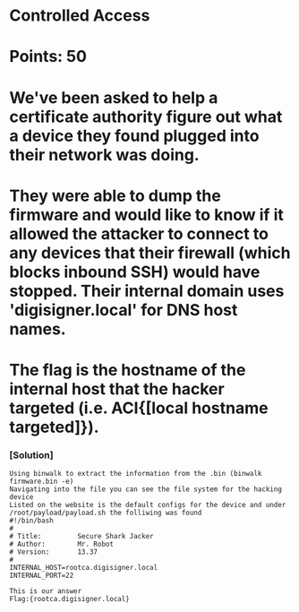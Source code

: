 # Controlled Access
# Points: 50
# We've been asked to help a certificate authority figure out what a device they found plugged into their network was doing. 
# They were able to dump the firmware and would like to know if it allowed the attacker to connect to any devices that their firewall (which blocks inbound SSH) would have stopped. Their internal domain uses 'digisigner.local' for DNS host names. 
# The flag is the hostname of the internal host that the hacker targeted (i.e. ACI{[local hostname targeted]}).

### [Solution]
    Using binwalk to extract the information from the .bin (binwalk firmware.bin -e)
    Navigating into the file you can see the file system for the hacking device
    Listed on the website is the default configs for the device and under /root/payload/payload.sh the folliwing was found
    #!/bin/bash
    #
    # Title:         Secure Shark Jacker
    # Author:        Mr. Robot
    # Version:       13.37
    #
    INTERNAL_HOST=rootca.digisigner.local
    INTERNAL_PORT=22

    This is our answer
    Flag:{rootca.digisigner.local}
